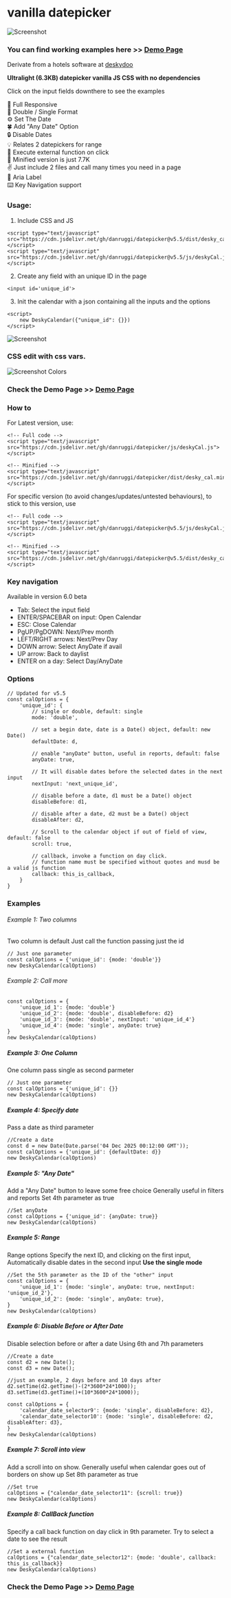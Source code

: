 # vanilla datepicker

  
   
![Screenshot](https://danruggi.github.io/datepicker/assets/deskycal_presentation_874.webp)
### You can find working examples here >> [Demo Page](https://danruggi.github.io/datepicker/)
Derivate from a hotels software at [deskydoo](https://www.deskydoo.com)
  
**Ultralight (6.3KB) datepicker vanilla JS CSS with no dependencies**  

Click on the input fields downthere to see the examples  

📳 Full Responsive   
🌱 Double / Single Format  
⚙️ Set The Date  
🍀 Add "Any Date" Option  
🔒 Disable Dates  
💡 Relates 2 datepickers for range  
📎 Execute external function on click  
🤏 Minified version is just 7.7K  
✌️ Just include 2 files and call many times you need in a page  
📅 Aria Label  
⌨️ Key Navigation support  
  
### Usage:

1. Include CSS and JS  

```
<script type="text/javascript" src="https://cdn.jsdelivr.net/gh/danruggi/datepicker@v5.5/dist/desky_cal.min.js"></script>
<script type="text/javascript" src="https://cdn.jsdelivr.net/gh/danruggi/datepicker@v5.5/js/deskyCal.js"></script>
```
  
2. Create any field with an unique ID in the page  
```
<input id='unique_id'>
```  
  
3. Init the calendar with a json containing all the inputs and the options
```
<script>
    new DeskyCalendar({"unique_id": {}})
</script>
```

![Screenshot](https://danruggi.github.io/datepicker/assets/screen1.png)

### CSS edit with css vars.
![Screenshot Colors](https://danruggi.github.io/datepicker/assets/screenColors.webp) 
### Check the Demo Page >> [Demo Page](https://danruggi.github.io/datepicker/)

### How to
For Latest version, use:
```
<!-- Full code -->
<script type="text/javascript" src="https://cdn.jsdelivr.net/gh/danruggi/datepicker/js/deskyCal.js"></script>

<!-- Minified -->
<script type="text/javascript" src="https://cdn.jsdelivr.net/gh/danruggi/datepicker/dist/desky_cal.min.js"></script>
```

For specific version (to avoid changes/updates/untested behaviours), to stick to this version, use
```
<!-- Full code -->
<script type="text/javascript" src="https://cdn.jsdelivr.net/gh/danruggi/datepicker@v5.5/js/deskyCal.js"></script>

<!-- Minified -->
<script type="text/javascript" src="https://cdn.jsdelivr.net/gh/danruggi/datepicker@v5.5/dist/desky_cal.min.js"></script>
```

### Key navigation
Available in version 6.0 beta
- Tab: Select the input field
- ENTER/SPACEBAR on input: Open Calendar
- ESC: Close Calendar
- PgUP/PgDOWN: Next/Prev month
- LEFT/RIGHT arrows: Next/Prev Day
- DOWN arrow: Select AnyDate if avail
- UP arrow: Back to daylist
- ENTER on a day: Select Day/AnyDate


### Options
```
// Updated for v5.5
const calOptions = {
    'unique_id': {
        // single or double, default: single
        mode: 'double',

        // set a begin date, date is a Date() object, default: new Date()
        defaultDate: d,

        // enable "anyDate" button, useful in reports, default: false
        anyDate: true,

        // It will disable dates before the selected dates in the next input
        nextInput: 'next_unique_id',

        // disable before a date, d1 must be a Date() object
        disableBefore: d1,

        // disable after a date, d2 must be a Date() object
        disableAfter: d2,

        // Scroll to the calendar object if out of field of view, default: false
        scroll: true,

        // callback, invoke a function on day click.
        // function name must be specified without quotes and musd be a valid js function
        callback: this_is_callback,
    }
}
```

### Examples  

###### Example 1: Two columns
Two column is default Just call the function passing just the id
```
// Just one parameter
const calOptions = {'unique_id': {mode: 'double'}}
new DeskyCalendar(calOptions)
```

###### Example 2: Call more

```
const calOptions = {
    'unique_id_1': {mode: 'double'}
    'unique_id_2': {mode: 'double', disableBefore: d2}
    'unique_id_3': {mode: 'double', nextInput: 'unique_id_4'}
    'unique_id_4': {mode: 'single', anyDate: true}
}
new DeskyCalendar(calOptions)
```


##### Example 3: One Column
One column pass single as second parmeter
```
// Just one parameter
const calOptions = {'unique_id': {}}
new DeskyCalendar(calOptions)
```
  
##### Example 4: Specify date
Pass a date as third parameter
```
//Create a date
const d = new Date(Date.parse('04 Dec 2025 00:12:00 GMT'));
const calOptions = {'unique_id': {defaultDate: d}}
new DeskyCalendar(calOptions)
```
  
##### Example 5: "Any Date"
Add a "Any Date" button to leave some free choice
Generally useful in filters and reports
Set 4th parameter as true
```
//Set anyDate
const calOptions = {'unique_id': {anyDate: true}}
new DeskyCalendar(calOptions)
```

##### Example 5: Range
Range options Specify the next ID, and clicking on the first input,
Automatically disable dates in the second input
**Use the single mode**
```
//Set the 5th parameter as the ID of the "other" input
const calOptions = {
    'unique_id_1': {mode: 'single', anyDate: true, nextInput: 'unique_id_2'},
    'unique_id_2': {mode: 'single', anyDate: true},
}
new DeskyCalendar(calOptions)

```

##### Example 6: Disable Before or After Date
Disable selection before or after a date
Using 6th and 7th parameters
```
//Create a date
const d2 = new Date();
const d3 = new Date();

//just an example, 2 days before and 10 days after
d2.setTime(d2.getTime()-(2*3600*24*1000));
d3.setTime(d3.getTime()+(10*3600*24*1000));

const calOptions = {
    'calendar_date_selector9': {mode: 'single', disableBefore: d2},
    'calendar_date_selector10': {mode: 'single', disableBefore: d2, disableAfter: d3},
}
new DeskyCalendar(calOptions)

```
  
##### Example 7: Scroll into view
Add a scroll into on show.
Generally useful when calendar goes out of borders on show up
Set 8th parameter as true
```
//Set true
calOptions = {"calendar_date_selector11": {scroll: true}}
new DeskyCalendar(calOptions)
```
  
##### Example 8: CallBack function
Specify a call back function on day click
in 9th parameter.
Try to select a date to see the result
```
//Set a external function
calOptions = {"calendar_date_selector12": {mode: 'double', callback: this_is_callback}}
new DeskyCalendar(calOptions)
```

### Check the Demo Page >> [Demo Page](https://danruggi.github.io/datepicker/)
